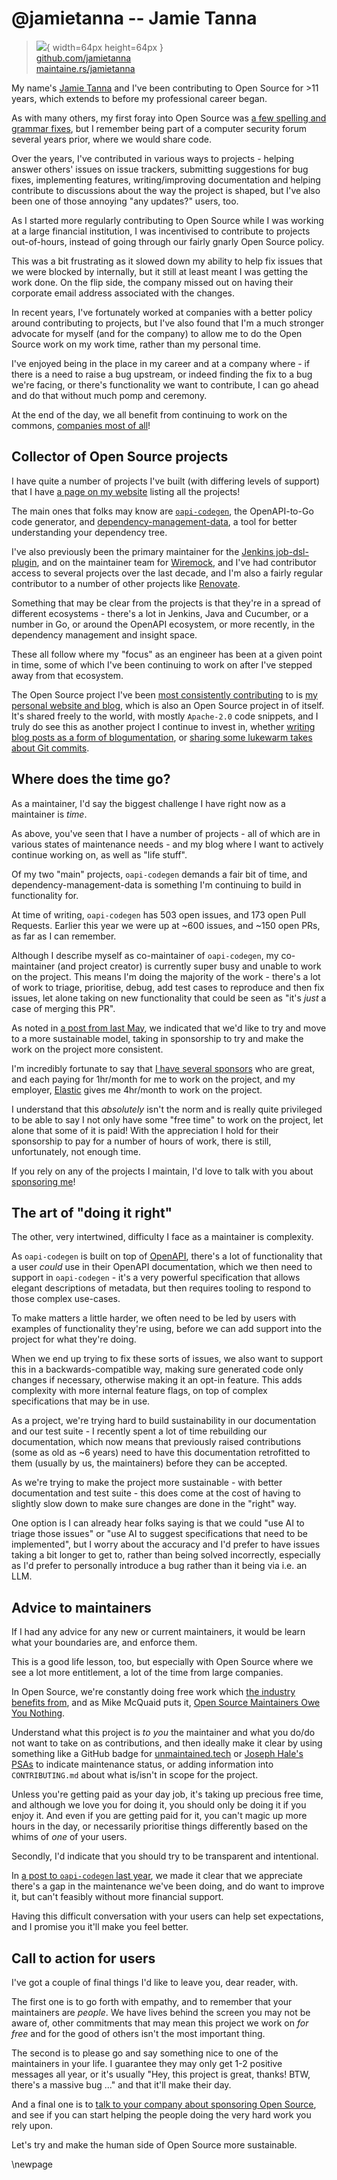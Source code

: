 # @jamietanna -- Jamie Tanna

> ![](https://i0.wp.com/github.com/jamietanna.png?resize=200%2C200&ssl=1){ width=64px height=64px }  
> [github.com/jamietanna](https://github.com/jamietanna)  
> [maintaine.rs/jamietanna](https://maintaine.rs/jamietanna)

My name's [Jamie Tanna](https://www.jvt.me) and I've been contributing to Open Source for >11 years, which extends to before my professional career began.

As with many others, my first foray into Open Source was [a few spelling and grammar fixes](https://github.com/SamyPesse/How-to-Make-a-Computer-Operating-System/pull/18), but I remember being part of a computer security forum several years prior, where we would share code.

Over the years, I've contributed in various ways to projects - helping answer others' issues on issue trackers, submitting suggestions for bug fixes, implementing features, writing/improving documentation and helping contribute to discussions about the way the project is shaped, but I've also been one of those annoying "any updates?" users, too.

As I started more regularly contributing to Open Source while I was working at a large financial institution, I was incentivised to contribute to projects out-of-hours, instead of going through our fairly gnarly Open Source policy.

This was a bit frustrating as it slowed down my ability to help fix issues that we were blocked by internally, but it still at least meant I was getting the work done. On the flip side, the company missed out on having their corporate email address associated with the changes.

In recent years, I've fortunately worked at companies with a better policy around contributing to projects, but I've also found that I'm a much stronger advocate for myself (and for the company) to allow me to do the Open Source work on my work time, rather than my personal time.

I've enjoyed being in the place in my career and at a company where - if there is a need to raise a bug upstream, or indeed finding the fix to a bug we're facing, or there's functionality we want to contribute, I can go ahead and do that without much pomp and ceremony.

At the end of the day, we all benefit from continuing to work on the commons, [companies most of all](https://www.jvt.me/posts/2022/10/22/tech-industry-free-labour/)!

## Collector of Open Source projects

I have quite a number of projects I've built (with differing levels of support) that I have [a page on my website](https://www.jvt.me/open-source/) listing all the projects!

The main ones that folks may know are [`oapi-codegen`](https://github.com/oapi-codegen/oapi-codegen), the OpenAPI-to-Go code generator, and [dependency-management-data](https://dmd.tanna.dev), a tool for better understanding your dependency tree.

I've also previously been the primary maintainer for the [Jenkins job-dsl-plugin](https://github.com/jenkinsci/job-dsl-plugin/), and on the maintainer team for [Wiremock](https://github.com/wiremock/wiremock), and I've had contributor access to several projects over the last decade, and I'm also a fairly regular contributor to a number of other projects like [Renovate](https://docs.renovatebot.com/).

Something that may be clear from the projects is that they're in a spread of different ecosystems - there's a lot in Jenkins, Java and Cucumber, or a number in Go, or around the OpenAPI ecosystem, or more recently, in the dependency management and insight space.

These all follow where my "focus" as an engineer has been at a given point in time, some of which I've been continuing to work on after I've stepped away from that ecosystem.

The Open Source project I've been [most consistently contributing](https://www.jvt.me/archives/) to is [my personal website and blog](https://www.jvt.me), which is also an Open Source project in of itself. It's shared freely to the world, with mostly `Apache-2.0` code snippets, and I truly do see this as another project I continue to invest in, whether [writing blog posts as a form of blogumentation](https://www.jvt.me/posts/2017/06/25/blogumentation/), or [sharing some lukewarm takes about Git commits](https://www.jvt.me/posts/2024/07/12/things-know-commits/).

## Where does the time go?

As a maintainer, I'd say the biggest challenge I have right now as a maintainer is _time_.

As above, you've seen that I have a number of projects - all of which are in various states of maintenance needs - and my blog where I want to actively continue working on, as well as "life stuff".

Of my two "main" projects, `oapi-codegen` demands a fair bit of time, and dependency-management-data is something I'm continuing to build in functionality for.

At time of writing, `oapi-codegen` has 503 open issues, and 173 open Pull Requests. Earlier this year we were up at ~600 issues, and ~150 open PRs, as far as I can remember.

Although I describe myself as co-maintainer of `oapi-codegen`, my co-maintainer (and project creator) is currently super busy and unable to work on the project. This means I'm doing the majority of the work - there's a lot of work to triage, prioritise, debug, add test cases to reproduce and then fix issues, let alone taking on new functionality that could be seen as "it's _just_ a case of merging this PR".

As noted in [a post from last May](https://github.com/oapi-codegen/oapi-codegen/discussions/1606), we indicated that we'd like to try and move to a more sustainable model, taking in sponsorship to try and make the work on the project more consistent.

I'm incredibly fortunate to say that [I have several sponsors](https://github.com/oapi-codegen/oapi-codegen#sponsors) who are great, and each paying for 1hr/month for me to work on the project, and my employer, [Elastic](https://elastic.co) gives me 4hr/month to work on the project.

I understand that this _absolutely_ isn't the norm and is really quite privileged to be able to say I not only have some "free time" to work on the project, let alone that some of it is paid! With the appreciation I hold for their sponsorship to pay for a number of hours of work, there is still, unfortunately, not enough time.

If you rely on any of the projects I maintain, I'd love to talk with you about [sponsoring me](https://www.jvt.me/support-me/)!

## The art of "doing it right"

The other, very intertwined, difficulty I face as a maintainer is complexity.

As `oapi-codegen` is built on top of [OpenAPI](https://www.openapis.org/), there's a lot of functionality that a user _could_ use in their OpenAPI documentation, which we then need to support in `oapi-codegen` - it's a very powerful specification that allows elegant descriptions of metadata, but then requires tooling to respond to those complex use-cases.

To make matters a little harder, we often need to be led by users with examples of functionality they're using, before we can add support into the project for what they're doing.

When we end up trying to fix these sorts of issues, we also want to support this in a backwards-compatible way, making sure generated code only changes if necessary, otherwise making it an opt-in feature. This adds complexity with more internal feature flags, on top of complex specifications that may be in use.

As a project, we're trying hard to build sustainability in our documentation and our test suite - I recently spent a lot of time rebuilding our documentation, which now means that previously raised contributions (some as old as ~6 years) need to have this documentation retrofitted to them (usually by us, the maintainers) before they can be accepted.

As we're trying to make the project more sustainable - with better documentation and test suite - this does come at the cost of having to slightly slow down to make sure changes are done in the "right" way.

One option is I can already hear folks saying is that we could "use AI to triage those issues" or "use AI to suggest specifications that need to be implemented", but I worry about the accuracy and I'd prefer to have issues taking a bit longer to get to, rather than being solved incorrectly, especially as I'd prefer to personally introduce a bug rather than it being via i.e. an LLM.

## Advice to maintainers

If I had any advice for any new or current maintainers, it would be learn what your boundaries are, and enforce them.

This is a good life lesson, too, but especially with Open Source where we see a lot more entitlement, a lot of the time from large companies.

In Open Source, we're constantly doing free work which [the industry benefits from](https://www.jvt.me/posts/2022/10/22/tech-industry-free-labour/), and as Mike McQuaid puts it, [Open Source Maintainers Owe You Nothing](https://mikemcquaid.com/open-source-maintainers-owe-you-nothing/).

Understand what this project is _to you_ the maintainer and what you do/do not want to take on as contributions, and then ideally make it clear by using something like a GitHub badge for [unmaintained.tech](https://unmaintained.tech/) or [Joseph Hale's PSAs](https://github.com/thehale/PSAs) to indicate maintenance status, or adding information into `CONTRIBUTING.md` about what is/isn't in scope for the project.

Unless you're getting paid as your day job, it's taking up precious free time, and although we love you for doing it, you should only be doing it if you enjoy it. And even if you are getting paid for it, you can't magic up more hours in the day, or necessarily prioritise things differently based on the whims of _one_ of your users.

Secondly, I'd indicate that you should try to be transparent and intentional.

In [a post to `oapi-codegen` last year](https://github.com/oapi-codegen/oapi-codegen/discussions/1606), we made it clear that we appreciate there's a gap in the maintenance we've been doing, and do want to improve it, but can't feasibly without more financial support.

Having this difficult conversation with your users can help set expectations, and I promise you it'll make you feel better.

## Call to action for users

I've got a couple of final things I'd like to leave you, dear reader, with.

The first one is to go forth with empathy, and to remember that your maintainers are _people_. We have lives behind the screen you may not be aware of, other commitments that may mean this project we work on _for free_ and for the good of others isn't the most important thing.

The second is to please go and say something nice to one of the maintainers in your life. I guarantee they may only get 1-2 positive messages all year, or it's usually "Hey, this project is great, thanks! BTW, there's a massive bug ..." and that it'll make their day.

And a final one is to [talk to your company about sponsoring Open Source](https://humanwhocodes.com/blog/2021/05/talk-to-your-company-sponsoring-open-source/), and see if you can start helping the people doing the very hard work you rely upon.

Let's try and make the human side of Open Source more sustainable.

\newpage
